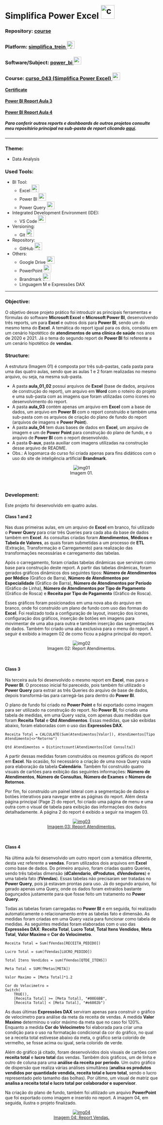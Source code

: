 # Simplifica Power Excel   <img src="./0-aux/logo_course.png" alt="curso_043" width="auto" height="45">

### Repository: [course](../../../)
### Platform: <a href="../../">simplifica_trein   <img src="https://github.com/PedroHeeger/main/blob/main/0-aux/logos/plataforma/simplifica_treinamentos.png" alt="simplifica_treinamentos" width="auto" height="25"></a>
### Software/Subject: <a href="../">power_bi   <img src="https://github.com/PedroHeeger/main/blob/main/0-aux/logos/software/microsoft_powerbi.png" alt="power_bi" width="auto" height="25"></a>
### Course: <a href="./curso_043">curso_043 (Simplifica Power Excel)   <img src="./0-aux/logo_course.png" alt="curso_043" width="auto" height="25"></a>

#### <a href="https://github.com/PedroHeeger/main/blob/main/cert_ti/05-particip/data/power_bi/(23-05-22)%20Cert%20Power%20BI%20e%20Excel%20PH%20Simplifica%20Trein.pdf">Certificate</a>
#### <a href="https://app.powerbi.com/view?r=eyJrIjoiNDlkYmU5ZWMtODZjZS00NmE1LWFjZDktZmY5NjA1YTY2MGE3IiwidCI6ImI1NTJmZWJlLWFkMjgtNGI4Ny1iZjI5LTFlODhiYmZkY2I4ZiJ9">Power BI Report Aula 3</a>
#### <a href="https://app.powerbi.com/view?r=eyJrIjoiNDRlNmU5NTMtYjk0ZC00NGI2LTkyYTMtZTdmOWQ2NjhiNDRkIiwidCI6ImI1NTJmZWJlLWFkMjgtNGI4Ny1iZjI5LTFlODhiYmZkY2I4ZiJ9">Power BI Report Aula 4</a>
##### Para conferir outros reports e dashboards de outros projetos consulte meu repositório principal na sub-pasta de report clicando [aqui](https://github.com/PedroHeeger/main/tree/main/report).

---

### Theme:
- Data Analysis

### Used Tools:
- BI Tool: 
  - Excel <img src="https://github.com/PedroHeeger/main/blob/main/0-aux/logos/software/microsoft_excel.png" alt="microsoft_excel" width="auto" height="25">
  - Power BI   <img src="https://github.com/PedroHeeger/main/blob/main/0-aux/logos/software/microsoft_powerbi.png" alt="power_bi" width="auto" height="25">
  - Power Query <img src="https://github.com/PedroHeeger/main/blob/main/0-aux/logos/software/microsoft_power_query.png" alt="power_query" width="auto" height="25">
- Integrated Development Environment (IDE):
  - VS Code   <img src="https://cdn.jsdelivr.net/gh/devicons/devicon/icons/vscode/vscode-original.svg" alt="vscode" width="auto" height="25">
- Versioning: 
  - Git   <img src="https://cdn.jsdelivr.net/gh/devicons/devicon/icons/git/git-original.svg" alt="git" width="auto" height="25">
- Repository:
  - GitHub   <img src="https://cdn.jsdelivr.net/gh/devicons/devicon/icons/github/github-original.svg" alt="github" width="auto" height="25">
- Others:
  - Google Drive <img src="https://github.com/PedroHeeger/main/blob/main/0-aux/logos/software/google_drive.png" alt="google_drive" width="auto" height="25">
  - PowerPoint <img src="https://github.com/PedroHeeger/main/blob/main/0-aux/logos/software/microsoft_powerpoint.png" alt="powerpoint" width="auto" height="25">
  - Brandmark <img src="https://github.com/PedroHeeger/main/blob/main/0-aux/logos/sites/ai_brandmark.png" alt="brandmark" width="auto" height="25">
  - Linguagem M e Expressões DAX

---

### Objective:
O objetivo desse projeto prático foi introduzir as principais ferramentas e fórmulas do software **Microsoft Excel** e **Microsoft Power BI**, desenvolvendo três reports, um para **Excel** e outros dois para **Power BI**, sendo um do mesmo tema do **Excel**. A temática do report igual para os dois, consistiu em um cenário hipotético de **atendimentos de uma clínica de saúde** nos anos de 2020 e 2021. Já o tema do segundo report de **Power BI** foi referente a um cenário hipotético de **vendas**.

### Structure:
A estrutura (Imagem 01) é composta por três sub-pastas, cada pasta para uma das quatro aulas, sendo que as aulas 1 e 2 foram realizadas no mesmo arquivo, ou seja, na mesma sub-pasta.
- A pasta **aula_01_02** possui arquivos de **Excel** (base de dados, arquivos de construção do report), um arquivo em **Word** com o roteiro do projeto e uma sub-pasta com as imagens que foram utilizadas como ícones no desenvolvimento do report.
- A pasta **aula_03** contém apenas um arquivo em **Excel** com a base de dados, um arquivo em **Power BI** com o report construído e também uma sub-pasta com os arquivos de criação do plano de fundo do report (arquivos de imagens e **Power Point**).
- A pasta **aula_04** tem duas bases de dados em **Excel**, um arquivo de imagem e um de **Power Point** para construção do plano de fundo, e o arquivo de **Power BI** com o report desenvolvido.
- A pasta **0-aux**, pasta auxiliar com imagens utilizadas na construção desse arquivo de README. 
- Obs.: A logomarca do curso foi criada apenas para fins didáticos com o uso do site de inteligência artificial **Brandmark**.

<div align="Center"><figure>
    <img src="./0-aux/img01.PNG" alt="img01"><br>
    <figcaption>Imagem 01.</figcaption>
</figure></div><br>

### Development:
Este projeto foi desenvolvido em quatro aulas. 

#### Class 1 and 2
Nas duas primeiras aulas, em um arquivo de **Excel** em branco, foi utilizado o **Power Query** para criar três Queries para cada aba da base de dados também em **Excel**. As consultas criadas foram **Atendimentos**, **Médicos** e **Tabela de Valores**, as quais foram submetidas a um processo de **ETL** (Extração, Transformação e Carregamento) para realização das transformações necessárias e carregamento das tabelas.

Após o carregamento, foram criadas tabelas dinâmicas que serviram como base para construção deste report. A partir das tabelas dinâmicas, foram gerados gráficos dinâmicos dos seguintes tipos: **Número de Atendimentos por Médico** (Gráfico de Barra), **Número de Atendimentos por Especialidade** (Gráfico de Barra), **Número de Atendimentos por Período** (Gráfico de Linha), **Número de Atendimentos por Tipo de Pagamento** (Gráfico de Rosca) e **Receita por Tipo de Pagamento** (Gráfico de Rosca).

Esses gráficos foram posicionados em uma nova aba do arquivo em branco, onde foi construído um plano de fundo com uso das formas do **Excel**. Foi realizado toda a configuração de layout, inserção dos ícones, configuração dos gráficos, inserção de botões em imagens para movimentar de uma aba para outra e também inserção das segmentações de dados. Também foi criado uma aba exclusiva para o menu do report. A seguir é exibido a imagem 02 de como ficou a página principal do report.

<div align="Center"><figure>
    <img src="./0-aux/rep_curso_043_atendimentos_excel.PNG" alt="img02"><br>
    <figcaption>Imagem 02: Report Atendimentos.</figcaption>
</figure></div><br>

#### Class 3
Na terceira aula foi desenvolvido o mesmo report em **Excel**, mas para o **Power BI**. O processo inicial foi pareceido, pois também foi utilizado o **Power Query** para extrair as três Queries do arquivo de base de dados, depois transformá-las para carregá-las para dentro do **Power BI**.

O plano de fundo foi criado no **Power Point** e foi exportado como imagem para ser utilizado na construção do report. No **Power BI**, foi criado uma tabela de medidas, em uma Query vazia, com apenas duas medidas que foram **Receita Total** e **Qtd Atendimentos**. Essas medidas, que são exibidas abaixo, foram elaboradas com o uso das **Expressões DAX**.

```
Receita Total = CALCULATE(Sum(Atendimentos[Valor]), Atendimentos[Tipo Atendimento]<>"Retorno")
```

```
Qtd Atendimentos = Distinctcount(Atendimentos[Cod Consulta])
```

A partir dessas medidas foram construídos os mesmos gráficos do report em **Excel**. Na ocasião, foi necessário a criação de uma nova Query vazia para elaboração da tabela **Calendário**. Também foi construído quatro visuais de cartões para exibição das seguintes informações: **Número de Atendimentos**, **Número de Consultas**, **Número de Exames** e **Número de Retornos**.

Por fim, foi construído um painel lateral com a segmentação de dados e botões interativos para navegar entre as páginas do report. Além desta página principal (Page 2) do report, foi criado uma página de menu e uma outra com o visual de tabela para exibição das informações dos dados detalhadamente. A página 2 do report é exibido a seguir na imagem 03.

<div align="Center"><figure>
    <a href="https://app.powerbi.com/view?r=eyJrIjoiNDlkYmU5ZWMtODZjZS00NmE1LWFjZDktZmY5NjA1YTY2MGE3IiwidCI6ImI1NTJmZWJlLWFkMjgtNGI4Ny1iZjI5LTFlODhiYmZkY2I4ZiJ9"><img src="./0-aux/rep_curso_043_atendimentos.PNG" alt="img03"><br>
    <figcaption>Imagem 03: Report Atendimentos.</figcaption></a>
</figure></div><br>

#### Class 4
Na última aula foi desenvolvido um outro report com a temática diferente, desta vez referente a **vendas**. Foram utilizados dois arquivos em **Excel** como base de dados. Do primeiro arquivo, foram criadas quatro Queries, sendo três tabelas dimensão (**dCalendario**, **dProdutos**, **dVendedores**) e uma tabela fato (**fVendas**). Essas tabelas não precisaram ser tratadas no **Power Query**, pois já estavam prontas para uso. Já do segundo arquivo, foi gerado apenas uma Query, onde os dados foram extraídos bastante bagunçados justamente para que fosse feito um tratamento no **Power Query**.

Todas as tabelas foram carregadas no **Power BI** e em seguida, foi realizado automaticamente o relacionamento entre as tabelas fato e dimensão. As medidas foram criadas em uma Query vazia para funcionar como tabela de medidas. As seguintes medidas foram elaboradas com o uso das **Expressões DAX**: **Receita Total**, **Lucro Total**, **Total Itens Vendidos**, **Meta Total**, **Valor Maximo** e **Cor do Velocimetro**.

```
Receita Total = Sum(fVendas[RECEITA_PEDIDO])
```

```
Lucro Total = sum(fVendas[LUCRO_PEDIDO])
```

```
Total Itens Vendidos = sum(fVendas[QTDE_ITENS])
```

```
Meta Total = SUM(fMetas[META])
```

```
Valor Maximo = [Meta Total]*1.2
```

```
Cor do Velocimetro = 
Switch(
    TRUE(),
    [Receita Total] >= [Meta Total], "#00E6BB",
    [Receita Total] < [Meta Total], "#e6002b")
```

As duas últimas **Expressões DAX** serviram apenas para construir o gráfico de velocímetro para análise da meta da receita de vendas. A medida **Valor Maximo** determinou o valor máximo da meta que no caso foi 120%. Enquanto a medida **Cor do Velocimetro** foi elaborada para criar uma condição para o uso na formatação condicional da cor do gráfico, no qual se a receita total estivesse abaixo da meta, o gráfico seria colorido de vermelho, se fosse acima ou igual, seria colorido de verde.

Além do gráfico já citado, foram desenvolvidos dois visuais de cartões com **receita total** e **lucro total** das vendas. Também dois gráficos, um de linha e outro de coluna para uma **análise da receita por período**. Um outro gráfico de dispersão que realiza várias análises simultânea (**analisa os produtos vendidos por quantidade vendida, receita total e lucro total**, sendo o lucro representado pelo tamanho das bolhas). Por último, um visual de matriz que **analisa a receita total e lucro total por colaborador e supervisor**.

Na criação do plano de fundo, também foi utilizado um arquivo **PowerPoint** que foi exportado como imagem e inserido no report. A imagem 04, em seguida, ilustra o projeto finalizado.

<div align="Center"><figure>
    <a href="https://app.powerbi.com/view?r=eyJrIjoiNDRlNmU5NTMtYjk0ZC00NGI2LTkyYTMtZTdmOWQ2NjhiNDRkIiwidCI6ImI1NTJmZWJlLWFkMjgtNGI4Ny1iZjI5LTFlODhiYmZkY2I4ZiJ9"><img src="./0-aux/rep_curso_043_vendas.PNG" alt="img04"><br>
    <figcaption>Imagem 04: Report Vendas.</figcaption></a>
</figure></div><br>